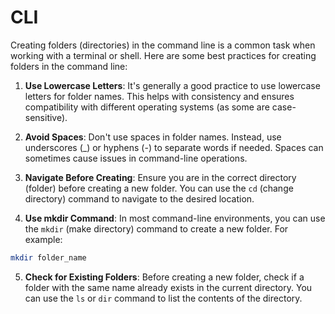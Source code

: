 # CLI

Creating folders (directories) in the command line is a common task when working with a terminal or shell. Here are some best practices for creating folders in the command line:

1. **Use Lowercase Letters**: It's generally a good practice to use lowercase letters for folder names. This helps with consistency and ensures compatibility with different operating systems (as some are case-sensitive).

2. **Avoid Spaces**: Don't use spaces in folder names. Instead, use underscores (_) or hyphens (-) to separate words if needed. Spaces can sometimes cause issues in command-line operations.

3. **Navigate Before Creating**: Ensure you are in the correct directory (folder) before creating a new folder. You can use the `cd` (change directory) command to navigate to the desired location.

4. **Use mkdir Command**: In most command-line environments, you can use the `mkdir` (make directory) command to create a new folder. For example:
```sh
mkdir folder_name
```

5. **Check for Existing Folders**: Before creating a new folder, check if a folder with the same name already exists in the current directory. You can use the `ls` or `dir` command to list the contents of the directory.





